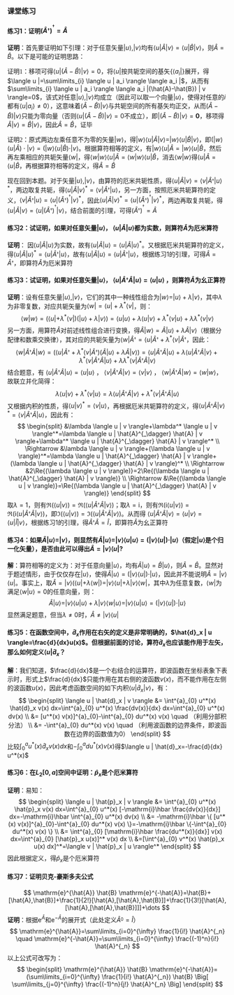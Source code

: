 ### 课堂练习 ###

#### 练习1：证明$(\hat{A}^{_\dagger})^{^\dagger}=\hat{A}$ ####
**证明**：首先要证明如下引理：对于任意矢量$| u \rangle,| v \rangle$均有$\langle u | \hat{A} | v \rangle=\langle u | \hat{B} | v \rangle$，则$\hat{A}=\hat{B}$。以下是可能的证明思路：

<font face="楷体">证明1</font>：移项可得$\langle u | (\hat{A}-\hat{B}) | v \rangle=0$，将$\langle u |$按共轭空间的基矢$\{ \langle a_i | \}$展开，得$\langle u |=\sum\limits_{i} \langle u | a_i \rangle \langle a_i |$，从而有$\sum\limits_{i} \langle u | a_i \rangle \langle a_i |(\hat{A}-\hat{B}) | v \rangle=0$，该式对任意$| u \rangle,| v \rangle$均成立（因此可以取一个向量$| u \rangle$，使得对任意的$i$都有$\langle u | a_i \rangle \neq 0$），这意味着$(\hat{A}-\hat{B}) | v \rangle$与共轭空间的所有基矢均正交，从而$(\hat{A}-\hat{B}) | v \rangle$只能为零向量（否则$\langle u | (\hat{A}-\hat{B}) | v \rangle=0$不成立），即$| (\hat{A}-\hat{B}) | v \rangle=\mathbf{0}$，移项得$\hat{A} | v \rangle=\hat{B} | v \rangle$，因此$\hat{A}=\hat{B}$，证毕

<font face="楷体">证明2</font>：原式两边左乘任意不为零的矢量$| w \rangle$，得$| w \rangle \langle u | \hat{A} | v \rangle=| w \rangle \langle u | \hat{B} | v \rangle$，即$(| w \rangle \langle u | \hat{A}) \cdot | v \rangle=(| w \rangle \langle u | \hat{B}) \cdot | v \rangle$。根据算符相等的定义，有$| w \rangle \langle u | \hat{A}=| w \rangle \langle u | \hat{B}$，然后再左乘相应的共轭矢量$\langle w |$，得$\langle w | w \rangle \langle u | \hat{A}=\langle w | w \rangle \langle u | \hat{B}$，消去$\langle w | w \rangle$得$\langle u | \hat{A}=\langle u | \hat{B}$，再根据算符相等的定义，得$\hat{A}=\hat{B}$

现在回到本题。对于矢量$| u \rangle, | v \rangle$，由算符的厄米共轭性质，得$\langle u | \hat{A} | v \rangle=\langle v | \hat{A}^{_\dagger} | u \rangle^*$，两边取复共轭，得$\langle u | \hat{A} | v \rangle^*=\langle v | \hat{A}^{_\dagger} | u \rangle$，另一方面，按照厄米共轭算符的定义，$\langle v | \hat{A}^{_\dagger} | u \rangle=\langle u | (\hat{A}^{_\dagger})^{^\dagger} | v \rangle^*$，因此$\langle u | \hat{A} | v \rangle^*=\langle u | (\hat{A}^{_\dagger})^{^\dagger} | v \rangle^*$，两边再取复共轭，得$\langle u | \hat{A} | v \rangle=\langle u | (\hat{A}^{_\dagger})^{^\dagger} | v \rangle$，结合前面的引理，可得$(\hat{A}^{_\dagger})^{^\dagger}=\hat{A}$
#### 练习2：试证明，如果对任意矢量$| u \rangle$， $\langle u | \hat{A} | u \rangle$都为实数，则算符$\hat{A}$为厄米算符 ####
**证明**： 因$\langle u | \hat{A} | u \rangle$为实数，故有$\langle u | \hat{A} | u \rangle=\langle u | \hat{A} | u \rangle^*$。又根据厄米共轭算符的定义，得$\langle u | \hat{A} | u \rangle^*=\langle u | \hat{A}^{_\dagger} | u \rangle$，故有$\langle u | \hat{A} | u \rangle=\langle u | \hat{A}^{_\dagger} | u \rangle$，根据练习1的引理，可得$\hat{A}=\hat{A}^{_\dagger}$，即算符$\hat{A}$为厄米算符
#### 练习3：试证明，如果对任意矢量$| u \rangle$， $\langle u | \hat{A}^{_\dagger} \hat{A} | u \rangle=\langle u | u \rangle$ ，则算符$\hat{A}$为幺正算符
**证明**：设有任意矢量$| u \rangle, | v \rangle$，它们的其中一种线性组合为$| w \rangle=| u \rangle+\lambda | v \rangle$，其中$\lambda$为非零复数，对应共轭矢量为$\langle w |=\langle u |+\lambda^* \langle v |$，则：
$$
\langle w | w \rangle=(\langle u |+\lambda^* \langle v |)(| u \rangle+\lambda | v \rangle)=\langle u | u \rangle+\lambda \langle u | v \rangle+\lambda^* \langle v | u \rangle+\lambda \lambda^* \langle v | v \rangle
$$
另一方面，用算符$\hat{A}$对前述线性组合进行变换，得$\hat{A} | w \rangle=\hat{A} | u \rangle+\lambda \hat{A} | v \rangle$（根据分配律和数乘交换律），其对应的共轭矢量为$\langle w | \hat{A}^{_\dagger}=\langle u | \hat{A}^{_\dagger}+\lambda^* \langle v | \hat{A}^{_\dagger}$，因此：
$$
\langle w | \hat{A}^{_\dagger} \hat{A} | w \rangle=(\langle u | \hat{A}^{_\dagger}+\lambda^* \langle v | \hat{A}^{_\dagger})(\hat{A} | u \rangle+\lambda \hat{A} | v \rangle)=\langle u | \hat{A}^{_\dagger} \hat{A} | u \rangle+\lambda \langle u | \hat{A}^{_\dagger} \hat{A} | v \rangle+\lambda^* \langle v | \hat{A}^{_\dagger} \hat{A} | u \rangle+\lambda \lambda^* \langle v | \hat{A}^{_\dagger} \hat{A} | v \rangle
$$
结合题意，有 $\langle u | \hat{A}^{_\dagger} \hat{A} | u \rangle=\langle u | u \rangle$ ， $\langle v | \hat{A}^{_\dagger} \hat{A} | v \rangle=\langle v | v \rangle$ ， $\langle w | \hat{A}^{_\dagger} \hat{A} | w \rangle=\langle w | w \rangle$，故联立并化简得：
$$
\lambda \langle u | v \rangle+\lambda^* \langle v | u \rangle=\lambda \langle u | \hat{A}^{_\dagger} \hat{A} | v \rangle+\lambda^* \langle v | \hat{A}^{_\dagger} \hat{A} | u \rangle
$$
又根据内积的性质，得$\langle u | v \rangle^*=\langle v | u \rangle$，再根据厄米共轭算符的定义，得$\langle u | \hat{A}^{_\dagger} \hat{A} | v \rangle^*=\langle v | \hat{A}^{_\dagger} \hat{A} | u \rangle$，因此有：
$$
\begin{split} &\lambda \langle u | v \rangle+\lambda^* \langle u | v \rangle^*=\lambda \langle u | \hat{A}^{_\dagger} \hat{A} | v \rangle+\lambda^* \langle u | \hat{A}^{_\dagger} \hat{A} | v \rangle^* \\ \Rightarrow &\lambda \langle u | v \rangle+(\lambda \langle u | v \rangle)^*=\lambda \langle u | \hat{A}^{_\dagger} \hat{A} | v \rangle+(\lambda \langle u | \hat{A}^{_\dagger} \hat{A} | v \rangle)^* \\ \Rightarrow &2\Re{(\lambda \langle u | v \rangle)}=2\Re{(\lambda \langle u | \hat{A}^{_\dagger} \hat{A} | v \rangle)} \\ \Rightarrow &\Re{(\lambda \langle u | v \rangle)}=\Re{(\lambda \langle u | \hat{A}^{_\dagger} \hat{A} | v \rangle)} \end{split}
$$
取$\lambda=1$，则有$\Re{(\langle u | v \rangle)}=\Re{(\langle u | \hat{A}^{_\dagger} \hat{A} | v \rangle)}$；取$\lambda=\mathrm{i}$，则有$\Re{(\mathrm{i} \langle u | v \rangle)}=\Re{(\mathrm{i} \langle u | \hat{A}^{_\dagger} \hat{A} | v \rangle)}$，即$\Im{(\langle u | v \rangle)}=\Im{(\langle u | \hat{A}^{_\dagger} \hat{A} | v \rangle)}$。从而得 $\langle u | \hat{A}^{_\dagger} \hat{A} | v \rangle=\langle u | v \rangle=\langle u | \hat{I} | v \rangle$，根据练习1的引理，得$\hat{A}^{_\dagger} \hat{A}=\hat{I}$，即算符$\hat{A}$为幺正算符
#### 练习4：如果$\hat{A} | u \rangle=| v \rangle$，则显然有$\hat{A} | u \rangle=| v \rangle \langle u | u \rangle=(| v \rangle \langle u |) \cdot | u \rangle$（假定$| u \rangle$是个归一化矢量），是否由此可以得出$\hat{A}=| v \rangle \langle u |$? ####
**解**：算符相等的定义为：对于任意向量$| u \rangle$，均有$\hat{A} | u \rangle=\hat{B} | u \rangle$，则$\hat{A}=\hat{B}$。显然对于题述情形，由于仅仅存在$| u \rangle$，使得$\hat{A} | u \rangle=(| v \rangle \langle u |) \cdot | u \rangle$，因此并不能说明$\hat{A}=| v \rangle \langle u |$。事实上，取$\hat{A}=| v \rangle(\langle u |+\lambda \langle w |)=| v \rangle \langle u |+\lambda | v \rangle \langle w |$，其中$\lambda$为任意复数，$\langle w |$为满足$\langle w | u \rangle=0$的任意向量，则：
$$
\hat{A} | u \rangle=| v \rangle \langle u | u \rangle+\lambda | v \rangle \langle w | u \rangle=| v \rangle \langle u | u \rangle=(| v \rangle \langle u |) \cdot | u \rangle
$$
显然满足题意，但当$\lambda \neq 0$时，$\hat{A} \neq | v \rangle \langle u |$
#### 练习5：在函数空间中，$\hat{d}_x$作用在右矢的定义是非常明确的，$\hat{d}_x | u \rangle=\frac{d}{dx}u(x)$。但根据前面的讨论，算符$\hat{d}_x$也应该能作用于左矢，那么如何定义$\langle u | \hat{d}_x$？ ####
**解**：我们知道，$\frac{d}{dx}$是一个右结合的运算符，即波函数在坐标表象下表示时，形式上$\frac{d}{dx}$只能作用在其右侧的波函数$v(x)$，而不能作用在左侧的波函数$u(x)$，因此考虑函数空间的如下内积$\langle u | \hat{d}_x | v \rangle$，有：
$$
\begin{split} \langle u | \hat{d}_x | v \rangle &= \int^{a}_{0} u^*(x) \hat{d}_x v(x) dx=\int^{a}_{0} u^*(x) \frac{dv(x)}{dx} dx=\int^{a}_{0} u^*(x) dv(x) \\ &= [u^*(x) v(x)]^{a}_{0}-\int^{a}_{0} du^*(x) v(x) \quad （利用分部积分法） \\ &= -\int^{a}_{0} du^*(x) v(x) \quad （利用波函数的边界条件，即波函数在边界的函数值为0） \end{split}
$$
比较$\int^{a}_{0} u^*(x) \hat{d}_x v(x) dx$和$-\int^{a}_{0} du^*(x) v(x)$得$\langle u | \hat{d}_x=-\frac{d}{dx} u^*(x)$
#### 练习6：在$L_2[0,a]$空间中证明：$\hat{p}_x$是个厄米算符 ####
**证明**：易知：
$$
\begin{split} \langle u | \hat{p}_x | v \rangle &= \int^{a}_{0} u^*(x) \hat{p}_x v(x) dx=\int^{a}_{0} u^*(x) [-\mathrm{i}\hbar \frac{dv(x)}{dx}] dx=-\mathrm{i}\hbar \int^{a}_{0} u^*(x) dv(x) \\ &= -\mathrm{i}\hbar \{ [u^*(x) v(x)]^{a}_{0}-\int^{a}_{0} du^*(x) v(x) \}=-\mathrm{i}\hbar \{-\int^{a}_{0} du^*(x) v(x) \} \\ &= \int^{a}_{0} [\mathrm{i}\hbar \frac{du^*(x)}{dx}] v(x) dx=\int^{a}_{0} [\hat{p}_x u(x)]^* v(x) dx \\ &=[\int^{a}_{0} v^*(x) \hat{p}_x u(x) dx]^*=\langle v | \hat{p}_x | u \rangle^* \end{split}
$$
因此根据定义，得$\hat{p}_x$是个厄米算符
#### 练习7：证明贝克-豪斯多夫公式 ####
$$
\mathrm{e}^{\hat{A}} \hat{B} \mathrm{e}^{-\hat{A}}=\hat{B}+[\hat{A},\hat{B}]+\frac{1}{2!}[\hat{A},[\hat{A},\hat{B}]]+\frac{1}{3!}[\hat{A},[\hat{A},[\hat{A},\hat{B}]]]+\dots
$$
**证明**：根据$\mathrm{e}^{\hat{A}}$和$\mathrm{e}^{-\hat{A}}$的展开式（此处定义$\hat{A}^{_0}=\hat{I}$）
$$
\mathrm{e}^{\hat{A}}=\sum\limits_{i=0}^{\infty} \frac{1}{i!} \hat{A}^{_n} \quad \mathrm{e}^{-\hat{A}}=\sum\limits_{i=0}^{\infty} \frac{(-1)^n}{i!} \hat{A}^{_n}
$$
以上公式可改写为：
$$
\begin{split} \mathrm{e}^{\hat{A}} \hat{B} \mathrm{e}^{-\hat{A}}=(\sum\limits_{i=0}^{\infty} \frac{1}{i!} \hat{A}^{_n}) \hat{B} \Big[ \sum\limits_{j=0}^{\infty} \frac{(-1)^n}{j!} \hat{A}^{_n} \Big] \end{split}
$$